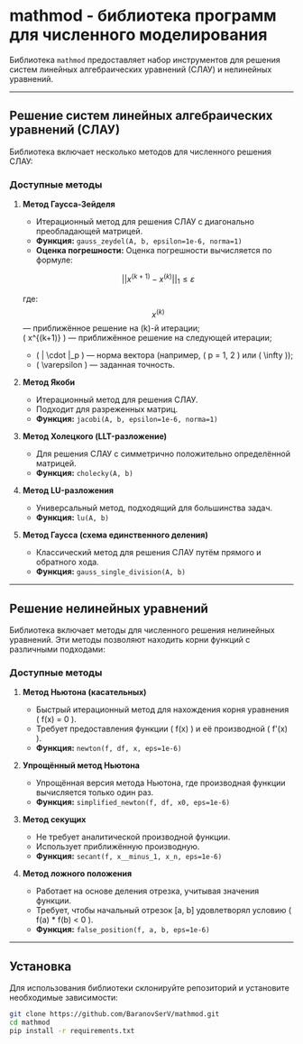 # mathmod - библиотека программ для численного моделирования

Библиотека `mathmod` предоставляет набор инструментов для решения систем линейных алгебраических уравнений (СЛАУ) и нелинейных уравнений. 

---

## Решение систем линейных алгебраических уравнений (СЛАУ)
Библиотека включает несколько методов для численного решения СЛАУ:

### Доступные методы
1. **Метод Гаусса-Зейделя**
   - Итерационный метод для решения СЛАУ с диагонально преобладающей матрицей.
   - **Функция:** `gauss_zeydel(A, b, epsilon=1e-6, norma=1)`
   - **Оценка погрешности:**
   Оценка погрешности вычисляется по формуле:
   
   $$
   || x^{(k+1)} - x^{(k)} ||_1 \leq \varepsilon
   $$
   
   где:  
   $$ 
   x^{(k)}  
   $$ 
   — приближённое решение на \(k\)-й итерации;  
   \( x^{(k+1)} \) — приближённое решение на следующей итерации;  
     - \( | \cdot |_p \) — норма вектора (например, \( p = 1, 2 \) или \( \infty \));  
     - \( \varepsilon \) — заданная точность.

2. **Метод Якоби**
   - Итерационный метод для решения СЛАУ.
   - Подходит для разреженных матриц.
   - **Функция:** `jacobi(A, b, epsilon=1e-6, norma=1)`

3. **Метод Холецкого (LLT-разложение)**
   - Для решения СЛАУ с симметрично положительно определённой матрицей.
   - **Функция:** `cholecky(A, b)`

4. **Метод LU-разложения**
   - Универсальный метод, подходящий для большинства задач.
   - **Функция:** `lu(A, b)`

5. **Метод Гаусса (схема единственного деления)**
   - Классический метод для решения СЛАУ путём прямого и обратного хода.
   - **Функция:** `gauss_single_division(A, b)`

---

## Решение нелинейных уравнений
Библиотека включает методы для численного решения нелинейных уравнений. Эти методы позволяют находить корни функций с различными подходами:

### Доступные методы
1. **Метод Ньютона (касательных)**
   - Быстрый итерационный метод для нахождения корня уравнения \( f(x) = 0 \).
   - Требует предоставления функции \( f(x) \) и её производной \( f'(x) \).
   - **Функция:** `newton(f, df, x, eps=1e-6)`

2. **Упрощённый метод Ньютона**
   - Упрощённая версия метода Ньютона, где производная функции вычисляется только один раз.
   - **Функция:** `simplified_newton(f, df, x0, eps=1e-6)`

3. **Метод секущих**
   - Не требует аналитической производной функции.
   - Использует приближённую производную.
   - **Функция:** `secant(f, x__minus_1, x_n, eps=1e-6)`

4. **Метод ложного положения**
   - Работает на основе деления отрезка, учитывая значения функции.
   - Требует, чтобы начальный отрезок [a, b] удовлетворял условию \( f(a) * f(b) < 0 \).
   - **Функция:** `false_position(f, a, b, eps=1e-6)`

---

## Установка
Для использования библиотеки склонируйте репозиторий и установите необходимые зависимости:
```bash
git clone https://github.com/BaranovSerV/mathmod.git
cd mathmod
pip install -r requirements.txt
